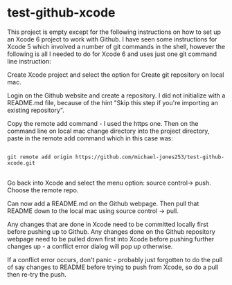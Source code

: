 # test-github-xcode
This project is empty except for the following instructions on how to set up an Xcode 6 project to work with Github. I have seen some instructions for Xcode 5 which involved a number of git commands in the shell, however the following is all I needed to do for Xcode 6 and uses just one git command line instruction:

Create Xcode project and select the option for Create git repository on local mac.

Login on the Github website and create a repository. I did not initialize with a README.md file, because of the hint "Skip this step if you're importing an existing repository".

Copy the remote add command - I used the https one. Then on the command line on local mac change directory into the project directory, paste in the remote add command which in this case was:

<pre>
<code>
git remote add origin https://github.com/michael-jones253/test-github-xcode.git
</code>
</pre>

Go back into Xcode and select the menu option: source control-> push. Choose the remote repo.

Can now add a README.md on the Github webpage. Then pull that README down to the local mac using source control -> pull.

Any changes that are done in Xcode need to be committed locally first before pushing up to Github. Any changes done on the Github repository webpage need to be pulled down first into Xcode before pushing further changes up - a conflict error dialog will pop up otherwise.

If a conflict error occurs, don't panic - probably just forgotten to do the pull of say changes to README before trying to push from Xcode, so do a pull then re-try the push.

